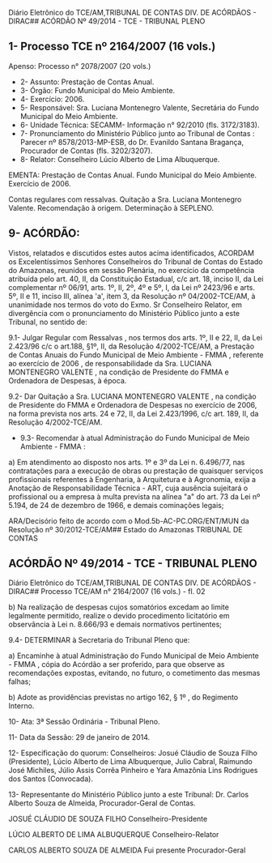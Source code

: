 Diário Eletrônico do TCE/AM,TRIBUNAL DE CONTAS DIV. DE ACÓRDÃOS - DIRAC## ACÓRDÃO Nº 49/2014 - TCE - TRIBUNAL PLENO

## 1- Processo TCE nº 2164/2007 (16 vols.)

Apenso: Processo n° 2078/2007 (20 vols.)

- 2- Assunto: Prestação de Contas Anual.
- 3- Órgão: Fundo Municipal do Meio Ambiente.
- 4- Exercício: 2006.
- 5- Responsável: Sra. Luciana Montenegro Valente, Secretária do Fundo Municipal do Meio Ambiente.
- 6- Unidade Técnica: SECAMM- Informação n° 92/2010 (fls. 3172/3183).
- 7-  Pronunciamento  do  Ministério  Público  junto  ao  Tribunal  de  Contas :  Parecer  nº 8578/2013-MP-ESB,  do  Dr.  Evanildo  Santana  Bragança,  Procurador  de  Contas  (fls. 3202/3207).
- 8- Relator: Conselheiro Lúcio Alberto de Lima Albuquerque.

EMENTA: Prestação de Contas Anual. Fundo Municipal do Meio Ambiente. Exercício de 2006.

Contas  regulares  com  ressalvas.  Quitação  a  Sra. Luciana Montenegro Valente. Recomendação à origem. Determinação à SEPLENO.

## 9- ACÓRDÃO:

Vistos, relatados e discutidos estes autos acima identificados, ACORDAM os Excelentíssimos  Senhores Conselheiros  do  Tribunal  de  Contas  do  Estado  do  Amazonas, reunidos  em  sessão  Plenária,  no  exercício  da  competência  atribuída  pelo  art.  40,  II,  da Constituição Estadual, c/c art. 18, inciso II, da Lei complementar nº 06/91, arts. 1º, II, 2º, 4º e 5º,  I,  da  Lei  nº  2423/96  e  arts.  5º,  II  e  11,  inciso  III,  alínea  'a',  item  3,  da  Resolução  nº 04/2002-TCE/AM, à unanimidade nos termos do voto do Exmo. Sr Conselheiro Relator, em divergência com o pronunciamento do Ministério Público  junto a este Tribunal, no sentido de:

9.1- Julgar Regular com Ressalvas ,  nos  termos dos arts. 1º, II e 22, II, da Lei 2.423/96 c/c o art.188, §1º, II, da Resolução 4/2002-TCE/AM, a Prestação de Contas Anuais do Fundo Municipal de Meio Ambiente - FMMA , referente ao exercício de 2006 , de responsabilidade da Sra. LUCIANA  MONTENEGRO  VALENTE , na condição  de Presidente do FMMA e Ordenadora de Despesas, à época.

9.2- Dar Quitação a Sra. LUCIANA MONTENEGRO VALENTE , na condição de Presidente do FMMA e Ordenadora de Despesas no exercício de 2006, na forma prevista nos arts. 24 e 72, II, da Lei 2.423/1996, c/c art. 189, II, da Resolução 4/2002-TCE/AM.

- 9.3-  Recomendar à  atual  Administração  do Fundo  Municipal  de  Meio Ambiente - FMMA :

a) Em atendimento  ao  disposto  nos  arts.  1º  e  3º  da  Lei  n.  6.496/77,  nas contratações  para  a  execução  de  obras  ou  prestação  de  quaisquer serviços  profissionais referentes à Engenharia, à Arquitetura e à Agronomia, exija a Anotação de Responsabilidade  Técnica  -  ART,  cuja  ausência  sujeitará  o  profissional  ou  a  empresa  à multa prevista na alínea "a" do art. 73 da Lei nº 5.194, de 24 de dezembro de 1966, e demais cominações legais;

ARA/Decisório feito de acordo com o Mod.5b-AC-PC.ORG/ENT/MUN da Resolução nº 30/2012-TCE/AM## Estado do Amazonas TRIBUNAL DE CONTAS

## ACÓRDÃO Nº 49/2014 - TCE - TRIBUNAL PLENO

Diário Eletrônico do TCE/AM,TRIBUNAL DE CONTAS DIV. DE ACÓRDÃOS - DIRAC## Processo TCE/AM n° 2164/2007 (16 vols.) - fl. 02

b) Na realização de despesas cujos somatórios excedam ao limite legalmente permitido,  realize  o  devido  procedimento  licitatório  em  observância  à  Lei  n.  8.666/93  e demais normativos pertinentes;

9.4- DETERMINAR à Secretaria do Tribunal Pleno que:

a) Encaminhe à atual Administração do Fundo Municipal de Meio Ambiente - FMMA , cópia do Acórdão a ser proferido, para que observe as recomendações expostas, evitando, no futuro, o cometimento das mesmas falhas;

b) Adote as providências previstas no artigo 162, § 1º , do Regimento Interno.

10- Ata: 3ª Sessão Ordinária - Tribunal Pleno.

11- Data da Sessão: 29 de janeiro de 2014.

12- Especificação do quorum: Conselheiros: Josué Cláudio de Souza Filho (Presidente), Lúcio  Alberto  de  Lima  Albuquerque,  Julio  Cabral,  Raimundo  José  Michiles,  Júlio  Assis Corrêa Pinheiro e Yara Amazônia Lins Rodrigues dos Santos (Convocada).

13- Representante do Ministério Público junto a este Tribunal: Dr. Carlos Alberto Souza de Almeida, Procurador-Geral de Contas.

JOSUÉ CLÁUDIO DE SOUZA FILHO Conselheiro-Presidente

LÚCIO ALBERTO DE LIMA ALBUQUERQUE Conselheiro-Relator

CARLOS ALBERTO SOUZA DE ALMEIDA Fui presente Procurador-Geral